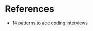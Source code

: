 # References
- [14 patterns to ace coding interviews](https://hackernoon.com/14-patterns-to-ace-any-coding-interview-question-c5bb3357f6ed)